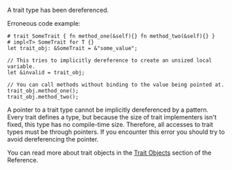 A trait type has been dereferenced.

Erroneous code example:

```compile_fail,E0033
# trait SomeTrait { fn method_one(&self){} fn method_two(&self){} }
# impl<T> SomeTrait for T {}
let trait_obj: &SomeTrait = &"some_value";

// This tries to implicitly dereference to create an unsized local variable.
let &invalid = trait_obj;

// You can call methods without binding to the value being pointed at.
trait_obj.method_one();
trait_obj.method_two();
```

A pointer to a trait type cannot be implicitly dereferenced by a pattern. Every
trait defines a type, but because the size of trait implementers isn't fixed,
this type has no compile-time size. Therefore, all accesses to trait types must
be through pointers. If you encounter this error you should try to avoid
dereferencing the pointer.

You can read more about trait objects in the [Trait Objects] section of the
Reference.

[Trait Objects]: https://doc.dustlang.com/reference/types.html#trait-objects
